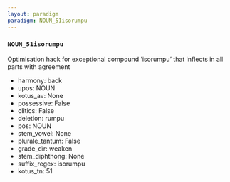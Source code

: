 ```yaml
---
layout: paradigm
paradigm: NOUN_51isorumpu
---
```

### ` NOUN_51isorumpu `

Optimisation hack for exceptional compound ’isorumpu’ that inflects in all parts with agreement
* harmony: back
* upos: NOUN
* kotus_av: None
* possessive: False
* clitics: False
* deletion: rumpu
* pos: NOUN
* stem_vowel: None
* plurale_tantum: False
* grade_dir: weaken
* stem_diphthong: None
* suffix_regex: isorumpu
* kotus_tn: 51
